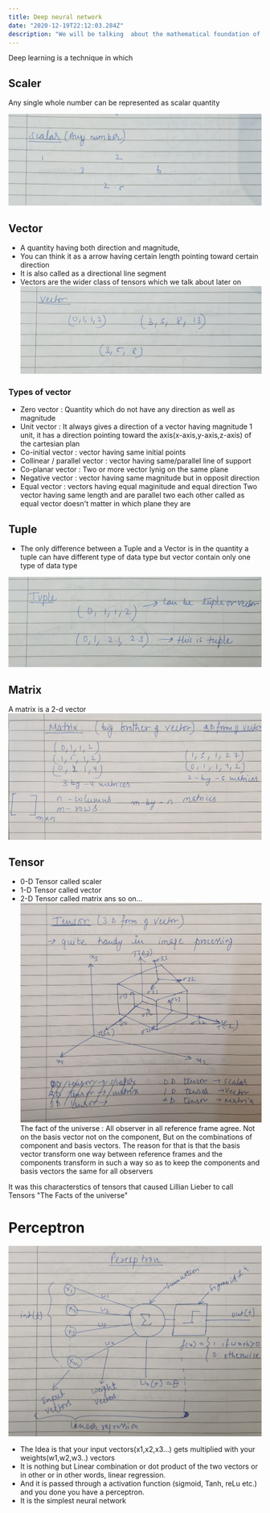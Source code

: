 ```yaml
---
title: Deep neural network
date: "2020-12-19T22:12:03.284Z"
description: "We will be talking  about the mathematical foundation of deep neural network in deep learning  with numpy syntax for implementation of the mathematical function"
---
```

 Deep learning is a technique in  which 

## Scaler 

Any single whole number can be represented as scalar quantity 

![](PXL_20210319_122825026.NIGHT_5.jpg)

## Vector
- A quantity having both direction and magnitude,
- You can think it as a arrow having certain length pointing toward certain direction
- It is also called as a directional line segment 
- Vectors are the wider class of tensors which we talk about later on
![](PXL_20210319_122825026.NIGHT_3.jpg)
### Types of vector
- Zero vector : Quantity which do not have any direction as well as magnitude
- Unit vector : It always gives a direction of a vector having magnitude 1 unit, it has a direction pointing toward the axis(x-axis,y-axis,z-axis) of the cartesian plan
- Co-initial vector : vector having same initial points
- Collinear / parallel vector : vector having same/parallel line of support
- Co-planar vector : Two or more vector lynig on the same plane
- Negative vector : vector having same magnitude but in opposit direction
- Equal vector : vectors having equal maginitude and equal direction 
Two vector having same length and are parallel two each other called as equal vector doesn't matter in which plane they are 
## Tuple
- The only difference between a Tuple and a Vector is in the quantity a tuple can have different type of data type but vector contain only one type of data type

![](PXL_20210319_122825026.NIGHT_4.jpg)

## Matrix
A matrix is a 2-d vector 
![](PXL_20210319_123017243_2.jpg)

## Tensor
- 0-D Tensor called scaler
- 1-D Tensor called vector
- 2-D Tensor called matrix
ans so on...
![](PXL_20210319_123017243_3.jpg)
The fact of the universe : All observer in all reference frame agree. Not on the basis vector not on the component, But on the combinations of component and basis vectors.
The reason for that is that the basis vector transform one way between reference frames and the components transform in such a way so as to keep the components and basis vectors the same for all observers

It was this characterstics of tensors that caused Lillian Lieber to call Tensors "The Facts of the universe"

# Perceptron
![](PXL_20210319_123034722_2.jpg)
- The Idea is that your input vectors(x1,x2,x3...) gets multiplied with your weights(w1,w2,w3..) vectors
- It is nothing but Linear combination or dot product of the two vectors or in other or in other words, linear regression.
- And it is passed through a activation function (sigmoid, Tanh, reLu etc.) and you done you have a perceptron.
- It is the simplest neural network
